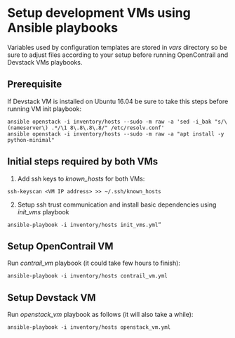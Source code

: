 Setup development VMs using Ansible playbooks
=============================================

Variables used by configuration templates are stored in *vars* directory so be sure to adjust files according to your setup before running OpenContrail and Devstack VMs playbooks.

Prerequisite
-------------
If Devstack VM is installed on Ubuntu 16.04 be sure to take this steps before running VM init playbook:

```
ansible openstack -i inventory/hosts --sudo -m raw -a 'sed -i_bak "s/\(nameserver\) .*/\1 8\.8\.8\.8/" /etc/resolv.conf'
ansible openstack -i inventory/hosts --sudo -m raw -a "apt install -y python-minimal"
```

Initial steps required by both VMs
----------------------------------

1. Add ssh keys to *known\_hosts* for both VMs:

```
ssh-keyscan <VM IP address> >> ~/.ssh/known_hosts
```


2. Setup ssh trust communication and install basic dependencies using *init\_vms* playbook

```
ansible-playbook -i inventory/hosts init_vms.yml”
```

Setup OpenContrail VM
---------------------

Run *contrail\_vm* playbook (it could take few hours to finish):

```
ansible-playbook -i inventory/hosts contrail_vm.yml
```


Setup Devstack VM
-----------------

Run *openstack\_vm* playbook as follows (it will also take a while):

```
ansible-playbook -i inventory/hosts openstack_vm.yml
```

